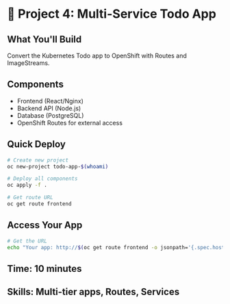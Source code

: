 # 🔗 **Project 4: Multi-Service Todo App**

## **What You'll Build**
Convert the Kubernetes Todo app to OpenShift with Routes and ImageStreams.

## **Components**
- Frontend (React/Nginx)
- Backend API (Node.js)  
- Database (PostgreSQL)
- OpenShift Routes for external access

## **Quick Deploy**
```bash
# Create new project
oc new-project todo-app-$(whoami)

# Deploy all components
oc apply -f .

# Get route URL
oc get route frontend
```

## **Access Your App**
```bash
# Get the URL
echo "Your app: http://$(oc get route frontend -o jsonpath='{.spec.host}')"
```

## **Time**: 10 minutes
## **Skills**: Multi-tier apps, Routes, Services
